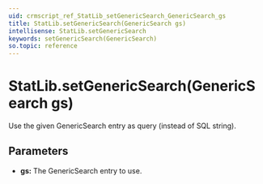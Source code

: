 ```yaml
---
uid: crmscript_ref_StatLib_setGenericSearch_GenericSearch_gs
title: StatLib.setGenericSearch(GenericSearch gs)
intellisense: StatLib.setGenericSearch
keywords: setGenericSearch(GenericSearch)
so.topic: reference
---
```


# StatLib.setGenericSearch(GenericSearch gs)

Use the given GenericSearch entry as query (instead of SQL string).

## Parameters

* **gs:** The GenericSearch entry to use.

